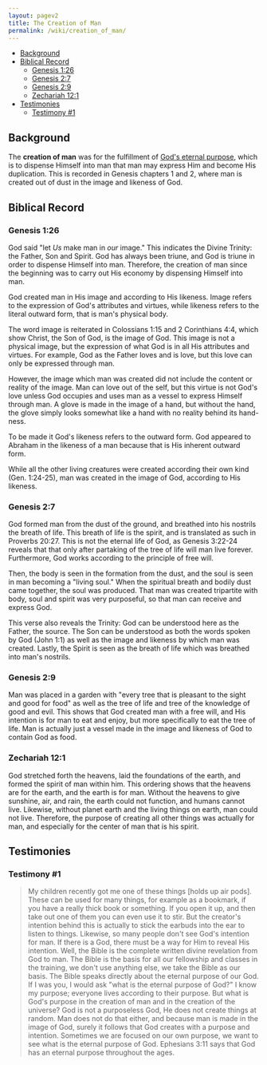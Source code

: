 ```yaml
---
layout: pagev2
title: The Creation of Man
permalink: /wiki/creation_of_man/
---
```

- [Background](#background)
- [Biblical Record](#biblical-record)
  - [Genesis 1:26](#genesis-126)
  - [Genesis 2:7](#genesis-27)
  - [Genesis 2:9](#genesis-29)
  - [Zechariah 12:1](#zechariah-121)
- [Testimonies](#testimonies)
  - [Testimony #1](#testimony-1)

## Background

The **creation of man** was for the fulfillment of [God's eternal purpose](../economy), which is to dispense Himself into man that man may express Him and become His duplication. This is recorded in Genesis chapters 1 and 2, where man is created out of dust in the image and likeness of God. 

## Biblical Record

### Genesis 1:26

God said "let *Us* make man in *our* image." This indicates the Divine Trinity: the Father, Son and Spirit. God has always been triune, and God is triune in order to dispense Himself into man. Therefore, the creation of man since the beginning was to carry out His economy by dispensing Himself into man.

God created man in His image and according to His likeness. Image refers to the expression of God's attributes and virtues, while likeness refers to the literal outward form, that is man's physical body. 

The word image is reiterated in Colossians 1:15 and 2 Corinthians 4:4, which show Christ, the Son of God, is the image of God. This image is not a physical image, but the expression of what God is in all His attributes and virtues. For example, God as the Father loves and is love, but this love can only be expressed through man.

However, the image which man was created did not include the content or reality of the image. Man can love out of the self, but this virtue is not God's love unless God occupies and uses man as a vessel to express Himself through man. A glove is made in the image of a hand, but without the hand, the glove simply looks somewhat like a hand with no reality behind its hand-ness.

To be made it God's likeness refers to the outward form. God appeared to Abraham in the likeness of a man because that is His inherent outward form. 

While all the other living creatures were created according their own kind (Gen. 1:24-25), man was created in the image of God, according to His likeness. 

### Genesis 2:7

God formed man from the dust of the ground, and breathed into his nostrils the breath of life. This breath of life is the spirit, and is translated as such in Proverbs 20:27. This is not the eternal life of God, as Genesis 3:22-24 reveals that that only after partaking of the tree of life will man live forever. Furthermore, God works according to the principle of free will. 

Then, the body is seen in the formation from the dust, and the soul is seen in man becoming a "living soul." When the spiritual breath and bodily dust came together, the soul was produced. That man was created tripartite with body, soul and spirit was very purposeful, so that man can receive and express God.

This verse also reveals the Trinity: God can be understood here as the Father, the source. The Son can be understood as both the words spoken by God (John 1:1) as well as the image and likeness by which man was created. Lastly, the Spirit is seen as the breath of life which was breathed into man's nostrils.

### Genesis 2:9

Man was placed in a garden with "every tree that is pleasant to the sight and good for food" as well as the tree of life and tree of the knowledge of good and evil. This shows that God created man with a free will, and His intention is for man to eat and enjoy, but more specifically to eat the tree of life. Man is actually just a vessel made in the image and likeness of God to contain God as food.

### Zechariah 12:1

God stretched forth the heavens, laid the foundations of the earth, and formed the spirit of man within him. This ordering shows that the heavens are for the earth, and the earth is for man. Without the heavens to give sunshine, air, and rain, the earth could not function, and humans cannot live. Likewise, without planet earth and the living things on earth, man could not live. Therefore, the purpose of creating all other things was actually for man, and especially for the center of man that is his spirit. 

## Testimonies

### Testimony #1

>My children recently got me one of these things [holds up air pods]. These can be used for many things, for example as a bookmark, if you have a really thick book or something. If you open it up, and then take out one of them you can even use it to stir. But the creator's intention behind this is actually to stick the earbuds into the ear to listen to things. Likewise, so many people don't see God's intention for man. If there is a God, there must be a way for Him to reveal His intention. Well, the Bible is the complete written divine revelation from God to man. The Bible is the basis for all our fellowship and classes in the training, we don't use anything else, we take the Bible as our basis. The Bible speaks directly about the eternal purpose of our God. If I was you, I would ask "what is the eternal purpose of God?" I know my purpose; everyone lives according to their purpose. But what is God's purpose in the creation of man and in the creation of the universe? God is not a purposeless God, He does not create things at random. Man does not do that either, and because man is made in the image of God, surely it follows that God creates with a purpose and intention. Sometimes we are focused on our own purpose, we want to see what is the eternal purpose of God. Ephesians 3:11 says that God has an eternal purpose throughout the ages. 